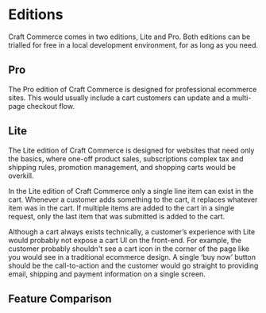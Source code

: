 # Editions

Craft Commerce comes in two editions, Lite and Pro. Both editions can be trialled for free in a local development environment, for as long as you need.

## Pro

The Pro edition of Craft Commerce is designed for professional ecommerce sites. This would usually include a cart customers can update and a multi-page checkout flow.

## Lite

The Lite edition of Craft Commerce is designed for websites that need only the basics, where one-off product sales, subscriptions complex tax and shipping rules, promotion management, and shopping carts would be overkill.

In the Lite edition of Craft Commerce only a single line item can exist in the cart. Whenever a customer adds something to the cart, it replaces whatever item was in the cart. If multiple items are added to the cart in a single request, only the last item that was submitted is added to the cart.

Although a cart always exists technically, a customer’s experience with Lite would probably not expose a cart UI on the front-end. For example, the customer probably shouldn't see a cart icon in the corner of the page like you would see in a traditional ecommerce design. A single ‘buy now’ button should be the call-to-action and the customer would go straight to providing email, shipping and payment information on a single screen.

## Feature Comparison

<EditionComparison />
